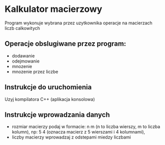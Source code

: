 # Kalkulator macierzowy
Program wykonuje wybrana przez uzytkownika operacje na macierzach liczb calkowitych 

## Operacje obslugiwane przez program:
- dodawanie
- odejmowanie
- mnozenie
- mnozenie przez liczbe

## Instrukcje do uruchomienia
Uzyj kompilatora C++ (aplikacja konsolowa)

## Instrukcje wprowadzania danych
- rozmiar macierzy podaj w formacie: n m (n to liczba wierszy, m to liczba kolumn),
np: 5 4 (oznacza macierz z 5 wierszami i 4 kolumnami),
- liczby macierzy wprowadzaj z odstepami miedzy liczbami